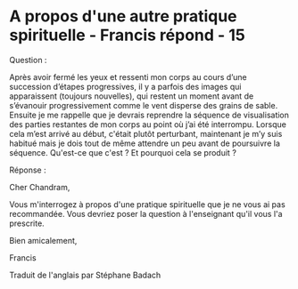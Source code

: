 # A propos d'une autre pratique spirituelle - Francis répond - 15

Question : 

Apr&egrave;s avoir ferm&eacute; les yeux et ressenti mon corps au cours d&rsquo;une succession d&rsquo;&eacute;tapes progressives, il y a parfois des images qui apparaissent (toujours nouvelles), qui restent un moment avant de s&rsquo;&eacute;vanouir progressivement comme le vent disperse des grains de sable. Ensuite je me rappelle que je devrais reprendre la s&eacute;quence de visualisation des parties restantes de mon corps au point o&ugrave; j&rsquo;ai &eacute;t&eacute; interrompu. Lorsque cela m&rsquo;est arriv&eacute; au d&eacute;but, c'&eacute;tait plut&ocirc;t perturbant, maintenant je m&rsquo;y suis habitu&eacute; mais je dois tout de m&ecirc;me attendre un peu avant de poursuivre la s&eacute;quence. Qu'est-ce que c'est ? Et pourquoi cela se produit ?

R&eacute;ponse :

Cher Chandram,

Vous m'interrogez &agrave; propos d'une pratique spirituelle que je ne vous ai pas recommand&eacute;e. Vous devriez poser la question &agrave; l'enseignant qu'il vous l'a prescrite.

Bien amicalement,

Francis

Traduit de l'anglais par St&eacute;phane Badach

